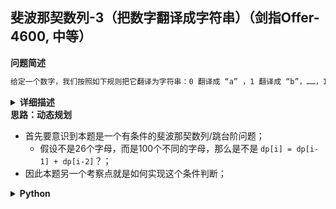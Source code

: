 ## 斐波那契数列-3（把数字翻译成字符串）（剑指Offer-4600, 中等）
<!--{
    "tags": ["动态规划"],
    "来源": "剑指Offer",
    "编号": "4600",
    "难度": "中等",
    "标题": "斐波那契数列-3（把数字翻译成字符串）"
}-->

<summary><b>问题简述</b></summary>

```txt
给定一个数字，我们按照如下规则把它翻译为字符串：0 翻译成 “a” ，1 翻译成 “b”，……，11 翻译成 “l”，……，25 翻译成 “z”。求一个数字有多少种不同的翻译方法。
```

<details><summary><b>详细描述</b></summary>

```txt
给定一个数字，我们按照如下规则把它翻译为字符串：0 翻译成 “a” ，1 翻译成 “b”，……，11 翻译成 “l”，……，25 翻译成 “z”。一个数字可能有多个翻译。请编程实现一个函数，用来计算一个数字有多少种不同的翻译方法。

示例 1:
    输入: 12258
    输出: 5
    解释: 12258有5种不同的翻译，分别是"bccfi", "bwfi", "bczi", "mcfi"和"mzi"

提示：
    0 <= num < 231

来源：力扣（LeetCode）
链接：https://leetcode-cn.com/problems/ba-shu-zi-fan-yi-cheng-zi-fu-chuan-lcof
著作权归领扣网络所有。商业转载请联系官方授权，非商业转载请注明出处。
```

</details>

<!-- <div align="center"><img src="../../../_assets/xxx.png" height="300" /></div> -->

<summary><b>思路：动态规划</b></summary>

- 首先要意识到本题是一个有条件的斐波那契数列/跳台阶问题；
    - 假设不是26个字母，而是100个不同的字母，那么是不是 `dp[i] = dp[i-1] + dp[i-2]`？；
- 因此本题另一个考察点就是如何实现这个条件判断；

<details><summary><b>Python</b></summary>

```python
import math


class Solution:
    def translateNum(self, num: int) -> int:

        # num 的位数
        N = int(math.log10(num)) + 1 if num > 0 else 1

        def slide(i):
            """截取 num 中的两位数，效果如下
            Examples:
                >>> slide(54321, 1)
                54
                >>> slide(54321, 2)
                43
                >>> slide(54321, 3)
                32
            """
            return num // 10 ** (N - i - 1) % 100

        dp0 = 1
        dp1 = 2 if slide(1) < 26 else 1

        if N == 1:
            return dp0
        if N == 2:
            return dp1

        for i in range(2, N):
            if 9 < slide(i) < 26:  # “01” 不能翻译成 “a”，所以要大于 9
                dp0, dp1 = dp1, dp0 + dp1
            else:
                dp0, dp1 = dp1, dp1

        return dp1
```

</details>

